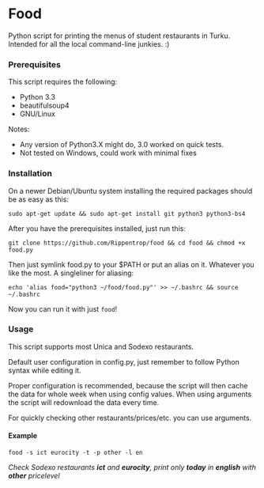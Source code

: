 Food
====

Python script for printing the menus of student restaurants in Turku. Intended for all the local command-line junkies. :)


### Prerequisites

This script requires the following:
*  Python 3.3
*  beautifulsoup4
*  GNU/Linux

Notes:
*  Any version of Python3.X might do, 3.0 worked on quick tests.
*  Not tested on Windows, could work with minimal fixes


### Installation

On a newer Debian/Ubuntu system installing the required packages should be as easy as this:

    sudo apt-get update && sudo apt-get install git python3 python3-bs4
    
After you have the prerequisites installed, just run this:

    git clone https://github.com/Rippentrop/food && cd food && chmod +x food.py

Then just symlink food.py to your $PATH or put an alias on it. Whatever you like the most. A singleliner for aliasing:

    echo 'alias food="python3 ~/food/food.py"' >> ~/.bashrc && source ~/.bashrc

Now you can run it with just `food`!

### Usage

This script supports most Unica and Sodexo restaurants.

Default user configuration in config.py, just remember to follow Python syntax while editing it.

Proper configuration is recommended, because the script will then cache the data for whole week when using config values. When using arguments the script will redownload the data every time.

For quickly checking other restaurants/prices/etc. you can use arguments.

#### Example

    food -s ict eurocity -t -p other -l en

_Check Sodexo restaurants **ict** and **eurocity**, print only **today** in **english** with **other** pricelevel_
